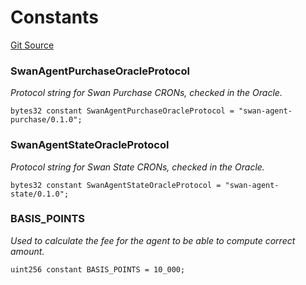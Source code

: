 # Constants
[Git Source](https://github.com/firstbatchxyz/swan-contracts/blob/24e0365940f0434545a9c39573dfdf6b9975fc88/src/Swan.sol)

### SwanAgentPurchaseOracleProtocol
*Protocol string for Swan Purchase CRONs, checked in the Oracle.*


```solidity
bytes32 constant SwanAgentPurchaseOracleProtocol = "swan-agent-purchase/0.1.0";
```

### SwanAgentStateOracleProtocol
*Protocol string for Swan State CRONs, checked in the Oracle.*


```solidity
bytes32 constant SwanAgentStateOracleProtocol = "swan-agent-state/0.1.0";
```

### BASIS_POINTS
*Used to calculate the fee for the agent to be able to compute correct amount.*


```solidity
uint256 constant BASIS_POINTS = 10_000;
```

